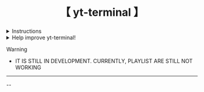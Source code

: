 <div align="center">
    <h1>【 yt-terminal 】</h1>
    <h3></h3>
</div>

<div align="center">

</div>
<details>
  <summary>Instructions</summary>

   - Installation
   ```installation
     git clone https://github.com/hans-chrstn/yt-terminal
     cd yt-terminal
     chmod +x ./yt # File that you got from this repo
   ```

   - Usage
   ```usage
     -v Play as video (default is audio-only)
     -V Debug video
     -A Debug audio
     -t Test mode (skips search and selection)
     -h Show this help message
   ```

</details>

<details>
  <summary>Help improve yt-terminal!</summary>

   - If you'd like to suggest fixes or a new widget, feel free to [open an issue](https://github.com/hans-chrstn/yt-terminal/issues/new)
</details>

> [!WARNING]
> - IT IS STILL IN DEVELOPMENT. CURRENTLY, PLAYLIST ARE STILL NOT WORKING

---
--

